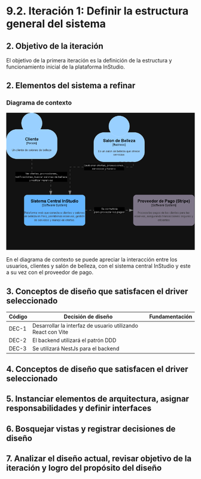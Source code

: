 # 9.2. Iteración 1: Definir la estructura general del sistema

## 2. Objetivo de la iteración
El objetivo de la primera iteración es la definición de la estructura y funcionamiento inicial de la plataforma InStudio.

## 2. Elementos del sistema a refinar

### **Diagrama de contexto**
![Diagrama de Contexto](./DiagramaDeContexto-Contexto.png)

En el diagrama de contexto se puede apreciar la interacción entre los usuarios, clientes y salón de belleza, con el sistema central InStudio y este a su vez con el proveedor de pago.

## 3. Conceptos de diseño que satisfacen el driver seleccionado
|Código | Decisión de diseño | Fundamentación
| --- | --- | --- |
| DEC-1 | Desarrollar la interfaz de usuario utilizando React con Vite |
| DEC-2 | El backend utilizará el patrón DDD | 
| DEC-3 | Se utilizará NestJs para el backend | 

## 4. Conceptos de diseño que satisfacen el driver seleccionado

## 5. Instanciar elementos de arquitectura, asignar responsabilidades y definir interfaces

## 6. Bosquejar vistas y registrar decisiones de diseño

## 7. Analizar el diseño actual, revisar objetivo de la iteración y logro del propósito del diseño
